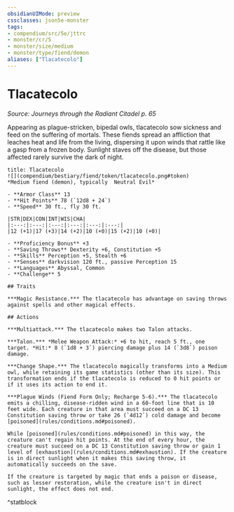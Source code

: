 ```yaml
---
obsidianUIMode: preview
cssclasses: json5e-monster
tags:
- compendium/src/5e/jttrc
- monster/cr/5
- monster/size/medium
- monster/type/fiend/demon
aliases: ["Tlacatecolo"]
---
```

# Tlacatecolo
*Source: Journeys through the Radiant Citadel p. 65*  

Appearing as plague-stricken, bipedal owls, tlacatecolo sow sickness and feed on the suffering of mortals. These fiends spread an affliction that leaches heat and life from the living, dispersing it upon winds that rattle like a gasp from a frozen body. Sunlight staves off the disease, but those affected rarely survive the dark of night.

```ad-statblock
title: Tlacatecolo
![](compendium/bestiary/fiend/token/tlacatecolo.png#token)
*Medium fiend (demon), typically  Neutral Evil*

- **Armor Class** 13 
- **Hit Points** 78 (`12d8 + 24`)
- **Speed** 30 ft., fly 30 ft.

|STR|DEX|CON|INT|WIS|CHA|
|:---:|:---:|:---:|:---:|:---:|:---:|
|12 (+1)|17 (+3)|14 (+2)|10 (+0)|15 (+2)|10 (+0)|

- **Proficiency Bonus** +3
- **Saving Throws** Dexterity +6, Constitution +5
- **Skills** Perception +5, Stealth +6
- **Senses** darkvision 120 ft., passive Perception 15
- **Languages** Abyssal, Common
- **Challenge** 5

## Traits

***Magic Resistance.*** The tlacatecolo has advantage on saving throws against spells and other magical effects.

## Actions

***Multiattack.*** The tlacatecolo makes two Talon attacks.

***Talon.*** *Melee Weapon Attack:* +6 to hit, reach 5 ft., one target. *Hit:* 8 (`1d8 + 3`) piercing damage plus 14 (`3d8`) poison damage.

***Change Shape.*** The tlacatecolo magically transforms into a Medium owl, while retaining its game statistics (other than its size). This transformation ends if the tlacatecolo is reduced to 0 hit points or if it uses its action to end it.

***Plague Winds (Fiend Form Only; Recharge 5-6).*** The tlacatecolo emits a chilling, disease-ridden wind in a 60-foot line that is 10 feet wide. Each creature in that area must succeed on a DC 13 Constitution saving throw or take 26 (`4d12`) cold damage and become [poisoned](rules/conditions.md#poisoned).

While [poisoned](rules/conditions.md#poisoned) in this way, the creature can't regain hit points. At the end of every hour, the creature must succeed on a DC 13 Constitution saving throw or gain 1 level of [exhaustion](rules/conditions.md#exhaustion). If the creature is in direct sunlight when it makes this saving throw, it automatically succeeds on the save.

If the creature is targeted by magic that ends a poison or disease, such as lesser restoration, while the creature isn't in direct sunlight, the effect does not end.
```
^statblock